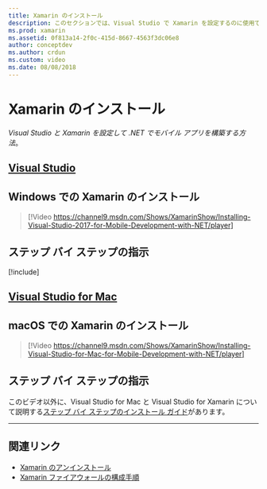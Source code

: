 ```yaml
---
title: Xamarin のインストール
description: このセクションでは、Visual Studio で Xamarin を設定するのに使用できるインストールと設定の方法の概要を説明します。
ms.prod: xamarin
ms.assetid: 0f813a14-2f0c-415d-8667-4563f3dc06e8
author: conceptdev
ms.author: crdun
ms.custom: video
ms.date: 08/08/2018
---
```

# <a name="installing-xamarin"></a>Xamarin のインストール

_Visual Studio と Xamarin を設定して .NET でモバイル アプリを構築する方法_。

## <a name="visual-studiotabwindows"></a>[Visual Studio](#tab/windows)

## <a name="installing-xamarin-on-windows"></a>Windows での Xamarin のインストール

> [!Video https://channel9.msdn.com/Shows/XamarinShow/Installing-Visual-Studio-2017-for-Mobile-Development-with-NET/player]

## <a name="step-by-step-instructions"></a>ステップ バイ ステップの指示

[!include[](~/cross-platform/includes/install-xamarin-windows.md)]

## <a name="visual-studio-for-mactabmacos"></a>[Visual Studio for Mac](#tab/macos)

## <a name="installing-xamarin-on-macos"></a>macOS での Xamarin のインストール

> [!Video https://channel9.msdn.com/Shows/XamarinShow/Installing-Visual-Studio-for-Mac-for-Mobile-Development-with-NET/player]

## <a name="step-by-step-instructions"></a>ステップ バイ ステップの指示

このビデオ以外に、Visual Studio for Mac と Visual Studio for Xamarin について説明する[ステップ バイ ステップのインストール ガイド](/visualstudio/mac/installation/)があります。

-----

## <a name="related-links"></a>関連リンク

- [Xamarin のアンインストール](~/get-started/installation/uninstalling-xamarin.md)
- [Xamarin ファイアウォールの構成手順](firewall.md)
